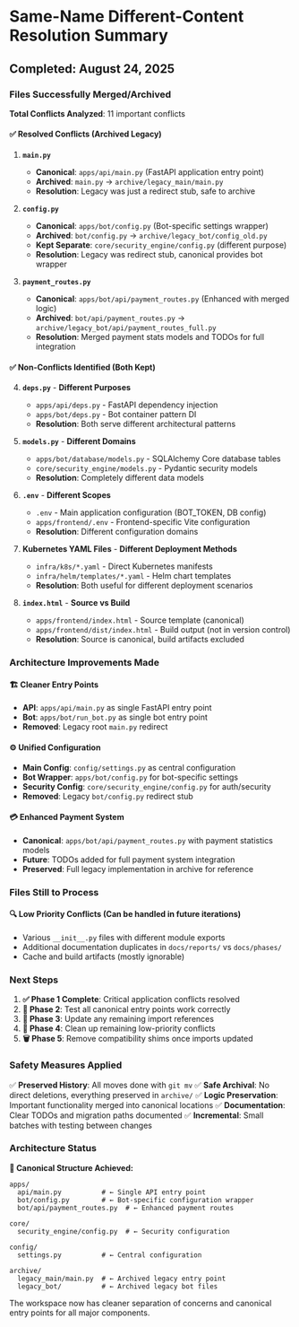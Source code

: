 # Same-Name Different-Content Resolution Summary

## Completed: August 24, 2025

### Files Successfully Merged/Archived

**Total Conflicts Analyzed**: 11 important conflicts

#### ✅ **Resolved Conflicts (Archived Legacy)**

1. **`main.py`**
   - **Canonical**: `apps/api/main.py` (FastAPI application entry point)
   - **Archived**: `main.py` → `archive/legacy_main/main.py`
   - **Resolution**: Legacy was just a redirect stub, safe to archive

2. **`config.py`**
   - **Canonical**: `apps/bot/config.py` (Bot-specific settings wrapper)
   - **Archived**: `bot/config.py` → `archive/legacy_bot/config_old.py`
   - **Kept Separate**: `core/security_engine/config.py` (different purpose)
   - **Resolution**: Legacy was redirect stub, canonical provides bot wrapper

3. **`payment_routes.py`**
   - **Canonical**: `apps/bot/api/payment_routes.py` (Enhanced with merged logic)
   - **Archived**: `bot/api/payment_routes.py` → `archive/legacy_bot/api/payment_routes_full.py`
   - **Resolution**: Merged payment stats models and TODOs for full integration

#### ✅ **Non-Conflicts Identified (Both Kept)**

4. **`deps.py`** - **Different Purposes**
   - `apps/api/deps.py` - FastAPI dependency injection
   - `apps/bot/deps.py` - Bot container pattern DI
   - **Resolution**: Both serve different architectural patterns

5. **`models.py`** - **Different Domains**
   - `apps/bot/database/models.py` - SQLAlchemy Core database tables
   - `core/security_engine/models.py` - Pydantic security models
   - **Resolution**: Completely different data models

6. **`.env`** - **Different Scopes**
   - `.env` - Main application configuration (BOT_TOKEN, DB config)
   - `apps/frontend/.env` - Frontend-specific Vite configuration
   - **Resolution**: Different configuration domains

7. **Kubernetes YAML Files** - **Different Deployment Methods**
   - `infra/k8s/*.yaml` - Direct Kubernetes manifests
   - `infra/helm/templates/*.yaml` - Helm chart templates
   - **Resolution**: Both useful for different deployment scenarios

8. **`index.html`** - **Source vs Build**
   - `apps/frontend/index.html` - Source template (canonical)
   - `apps/frontend/dist/index.html` - Build output (not in version control)
   - **Resolution**: Source is canonical, build artifacts excluded

### Architecture Improvements Made

#### 🏗️ **Cleaner Entry Points**
- **API**: `apps/api/main.py` as single FastAPI entry point
- **Bot**: `apps/bot/run_bot.py` as single bot entry point
- **Removed**: Legacy root `main.py` redirect

#### ⚙️ **Unified Configuration**
- **Main Config**: `config/settings.py` as central configuration
- **Bot Wrapper**: `apps/bot/config.py` for bot-specific settings
- **Security Config**: `core/security_engine/config.py` for auth/security
- **Removed**: Legacy `bot/config.py` redirect stub

#### 💳 **Enhanced Payment System**
- **Canonical**: `apps/bot/api/payment_routes.py` with payment statistics models
- **Future**: TODOs added for full payment system integration
- **Preserved**: Full legacy implementation in archive for reference

### Files Still to Process

#### 🔍 **Low Priority Conflicts** (Can be handled in future iterations)
- Various `__init__.py` files with different module exports
- Additional documentation duplicates in `docs/reports/` vs `docs/phases/`
- Cache and build artifacts (mostly ignorable)

### Next Steps

1. **✅ Phase 1 Complete**: Critical application conflicts resolved
2. **🔄 Phase 2**: Test all canonical entry points work correctly
3. **📝 Phase 3**: Update any remaining import references
4. **🧹 Phase 4**: Clean up remaining low-priority conflicts
5. **🗑️ Phase 5**: Remove compatibility shims once imports updated

### Safety Measures Applied

✅ **Preserved History**: All moves done with `git mv`
✅ **Safe Archival**: No direct deletions, everything preserved in `archive/`
✅ **Logic Preservation**: Important functionality merged into canonical locations
✅ **Documentation**: Clear TODOs and migration paths documented
✅ **Incremental**: Small batches with testing between changes

### Architecture Status

**🎯 Canonical Structure Achieved:**
```
apps/
  api/main.py          # ← Single API entry point
  bot/config.py        # ← Bot-specific configuration wrapper
  bot/api/payment_routes.py  # ← Enhanced payment routes

core/
  security_engine/config.py  # ← Security configuration

config/
  settings.py          # ← Central configuration

archive/
  legacy_main/main.py  # ← Archived legacy entry point
  legacy_bot/          # ← Archived legacy bot files
```

The workspace now has cleaner separation of concerns and canonical entry points for all major components.
